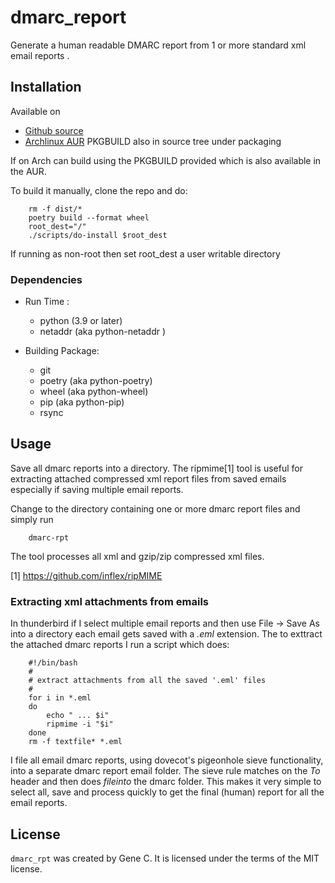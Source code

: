 # dmarc_report

Generate a human readable DMARC report from 1 or more standard xml email reports .

## Installation

Available on
 - [Github source ](https://github.com/gene-git/dmarc_report)
 - [Archlinux AUR](https://aur.archlinux.org/packages/dmarc_report)
   PKGBUILD also in source tree under packaging

If on Arch can build using the PKGBUILD provided which is also available in the AUR.

To build it manually, clone the repo and do:

        rm -f dist/*
        poetry build --format wheel
        root_dest="/"
        ./scripts/do-install $root_dest

  If running as non-root then set root\_dest a user writable directory

### Dependencies

- Run Time :
  - python (3.9 or later)
  - netaddr (aka python-netaddr )

- Building Package:
  - git
  - poetry (aka python-poetry)
  - wheel (aka python-wheel)
  - pip (aka python-pip)
  - rsync

## Usage

Save all dmarc reports into a directory. The ripmime[1] tool is useful for extracting attached compressed xml 
report files from saved emails especially if saving multiple email reports.

Change to the directory containing one or more dmarc report files and simply run


        dmarc-rpt

The tool processes all xml and gzip/zip compressed xml files.

[1] https://github.com/inflex/ripMIME

### Extracting xml attachments from emails

In thunderbird if I select multiple email reports and then use File -> Save As into a directory
each email gets saved with a *.eml* extension. The to exttract the attached dmarc reports I run
a script which does:

        #!/bin/bash
        #
        # extract attachments from all the saved '.eml' files
        #
        for i in *.eml
        do
            echo " ... $i"
            ripmime -i "$i"
        done
        rm -f textfile* *.eml

I file all email dmarc reports, using dovecot's pigeonhole sieve functionality, into a separate
dmarc report email folder. The sieve rule matches on the *To* header and then does
*fileinto* the dmarc folder. This makes it very simple to select all, save and process 
quickly to get the final (human) report for all the email reports.

## License

`dmarc_rpt` was created by Gene C. It is licensed under the terms of the MIT license.

